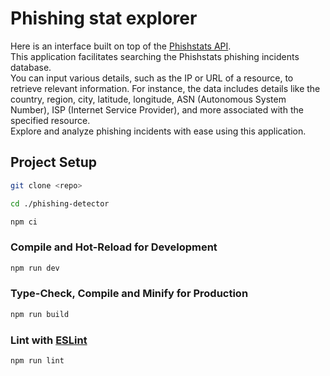 # Phishing stat explorer

Here is an interface built on top of the [Phishstats API](https://phishstats.info).<br />
This application facilitates searching the Phishstats phishing incidents database.<br />
You can input various details, such as the IP or URL of a resource, to retrieve relevant information. For instance, the data includes details like the country, region, city, latitude, longitude, ASN (Autonomous System Number), ISP (Internet Service Provider), and more associated with the specified resource.<br />
Explore and analyze phishing incidents with ease using this application.

## Project Setup

```sh
git clone <repo>

cd ./phishing-detector

npm ci
```

### Compile and Hot-Reload for Development

```sh
npm run dev
```

### Type-Check, Compile and Minify for Production

```sh
npm run build
```

### Lint with [ESLint](https://eslint.org/)

```sh
npm run lint
```
